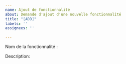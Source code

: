 ```yaml
---
name: Ajout de fonctionnalité
about: Demande d'ajout d'une nouvelle fonctionnalité
title: "[ADD]"
labels: ''
assignees: ''

---
```


Nom de la fonctionnalité :

Description:

